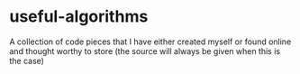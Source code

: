 # useful-algorithms
A collection of code pieces that I have either created myself or found online and thought worthy to store (the source will always be given when this is the case)
